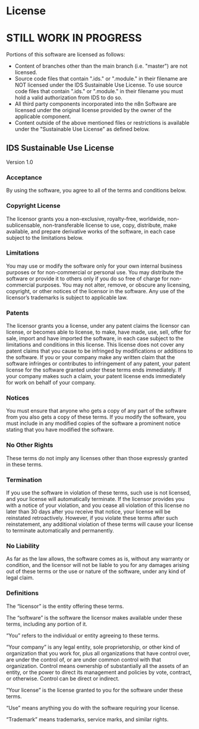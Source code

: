 # License
# STILL WORK IN PROGRESS

Portions of this software are licensed as follows:

- Content of branches other than the main branch (i.e. "master") are not licensed.
- Source code files that contain ".ids." or ".module." in their filename are NOT licensed under the IDS Sustainable Use License.
  To use source code files that contain ".ids." or ".module." in their filename you must hold a valid authorization from IDS to do so.
- All third party components incorporated into the n8n Software are licensed under the original license
  provided by the owner of the applicable component.
- Content outside of the above mentioned files or restrictions is available under the "Sustainable Use
  License" as defined below.

## IDS Sustainable Use License

Version 1.0

### Acceptance

By using the software, you agree to all of the terms and conditions below.

### Copyright License

The licensor grants you a non-exclusive, royalty-free, worldwide, non-sublicensable, non-transferable license
to use, copy, distribute, make available, and prepare derivative works of the software, in each case subject
to the limitations below.

### Limitations

You may use or modify the software only for your own internal business purposes or for non-commercial or
personal use. You may distribute the software or provide it to others only if you do so free of charge for
non-commercial purposes. You may not alter, remove, or obscure any licensing, copyright, or other notices of
the licensor in the software. Any use of the licensor’s trademarks is subject to applicable law.

### Patents

The licensor grants you a license, under any patent claims the licensor can license, or becomes able to
license, to make, have made, use, sell, offer for sale, import and have imported the software, in each case
subject to the limitations and conditions in this license. This license does not cover any patent claims that
you cause to be infringed by modifications or additions to the software. If you or your company make any
written claim that the software infringes or contributes to infringement of any patent, your patent license
for the software granted under these terms ends immediately. If your company makes such a claim, your patent
license ends immediately for work on behalf of your company.

### Notices

You must ensure that anyone who gets a copy of any part of the software from you also gets a copy of these
terms. If you modify the software, you must include in any modified copies of the software a prominent notice
stating that you have modified the software.

### No Other Rights

These terms do not imply any licenses other than those expressly granted in these terms.

### Termination

If you use the software in violation of these terms, such use is not licensed, and your license will
automatically terminate. If the licensor provides you with a notice of your violation, and you cease all
violation of this license no later than 30 days after you receive that notice, your license will be reinstated
retroactively. However, if you violate these terms after such reinstatement, any additional violation of these
terms will cause your license to terminate automatically and permanently.

### No Liability

As far as the law allows, the software comes as is, without any warranty or condition, and the licensor will
not be liable to you for any damages arising out of these terms or the use or nature of the software, under
any kind of legal claim.

### Definitions

The “licensor” is the entity offering these terms.

The “software” is the software the licensor makes available under these terms, including any portion of it.

“You” refers to the individual or entity agreeing to these terms.

“Your company” is any legal entity, sole proprietorship, or other kind of organization that you work for, plus
all organizations that have control over, are under the control of, or are under common control with that
organization. Control means ownership of substantially all the assets of an entity, or the power to direct its
management and policies by vote, contract, or otherwise. Control can be direct or indirect.

“Your license” is the license granted to you for the software under these terms.

“Use” means anything you do with the software requiring your license.

“Trademark” means trademarks, service marks, and similar rights.
